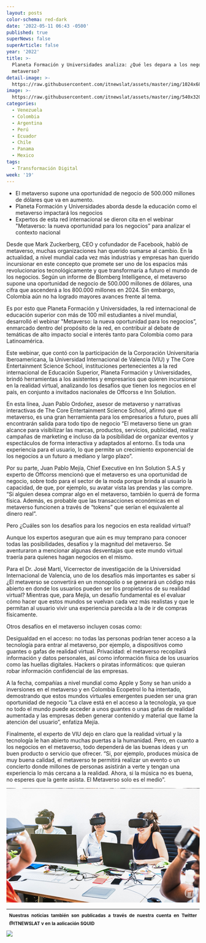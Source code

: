 ```yaml
---
layout: posts
color-schema: red-dark
date: '2022-05-11 06:43 -0500'
published: true
superNews: false
superArticle: false
year: '2022'
title: >-
  Planeta Formación y Universidades analiza: ¿Qué les depara a los negocios el
  metaverso?
detail-image: >-
  https://raw.githubusercontent.com/itnewslat/assets/master/img/1024x680/reunion-con-vr-g.jpg
image: >-
  https://raw.githubusercontent.com/itnewslat/assets/master/img/540x320/reunion-con-vr-p.jpg
categories:
  - Venezuela
  - Colombia
  - Argentina
  - Perú
  - Ecuador
  - Chile
  - Panama
  - Mexico
tags:
  - Transformación Digital
week: '19'
---
```

- El metaverso supone una oportunidad de negocio de 500.000 millones de dólares que va en aumento.
- Planeta Formación y Universidades aborda desde la educación como el metaverso impactará los negocios
- Expertos de esta red internacional se dieron cita en el webinar "Metaverso: la nueva oportunidad para los negocios” para analizar el contexto nacional

Desde que Mark Zuckerberg, CEO y cofundador de Facebook, habló de metaverso, muchas organizaciones han querido sumarse al cambio. En la actualidad, a nivel mundial cada vez más industrias y empresas han querido incursionar en este concepto que promete ser uno de los espacios más revolucionarios tecnológicamente y que transformaría a futuro el mundo de los negocios. Según un informe de Blomberg Intelligence, el metaverso supone una oportunidad de negocio de 500.000 millones de dólares, una cifra que ascenderá a los 800.000 millones en 2024. Sin embargo, Colombia aún no ha logrado mayores avances frente al tema.
 
Es por esto que Planeta Formación y Universidades, la red internacional de educación superior con más de 100 mil estudiantes a nivel mundial, desarrolló el webinar "Metaverso: la nueva oportunidad para los negocios”, enmarcado dentro del propósito de la red, en contribuir al debate de temáticas de alto impacto social e interés tanto para Colombia como para Latinoamérica.

Este webinar, que contó con la participación de la Corporación Universitaria Iberoamericana, la Universidad Internacional de Valencia (VIU) y The Core Entertainment Science School, instituciones pertenecientes a la red internacional de Educación Superior, Planeta Formación y Universidades, brindó herramientas a los asistentes y empresarios que quieren incursionar en la realidad virtual, analizando los desafíos que tienen los negocios en el país, en conjunto a invitados nacionales de Offcorss e Inn Solution.

En esta línea, Juan Pablo Ordoñez, asesor de metaverso y narrativas interactivas de The Core Entertainment Science School, afirmó que el metaverso, es una gran herramienta para los empresarios a futuro, pues allí encontrarán salida para todo tipo de negocio “El metaverso tiene un gran alcance para visibilizar las marcas, productos, servicios, publicidad, realizar campañas de marketing e incluso da la posibilidad de organizar eventos y espectáculos de forma interactiva y adaptados al entorno. Es toda una experiencia para el usuario, lo que permite un crecimiento exponencial de los negocios a un futuro a mediano y largo plazo”.

Por su parte, Juan Pablo Mejía, Chief Executive en Inn Solution S.A.S y experto de Offcorss mencionó que el metaverso es una oportunidad de negocio, sobre todo para el sector de la moda porque brinda al usuario la capacidad, de que, por ejemplo, su avatar vista las prendas y las compre. “Si alguien desea comprar algo en el metaverso, también lo querrá de forma física. Además, es probable que las transacciones económicas en el metaverso funcionen a través de “tokens” que serían el equivalente al dinero real”.

Pero ¿Cuáles son los desafíos para los negocios en esta realidad virtual?

Aunque los expertos aseguran que aún es muy temprano para conocer todas las posibilidades, desafíos y la magnitud del metaverso. Se aventuraron a mencionar algunas desventajas que este mundo virtual traería para quienes hagan negocios en el mismo.

Para el Dr. José Martí, Vicerrector de investigación de la Universidad Internacional de Valencia, uno de los desafíos más importantes es saber si ¿El metaverso se convertirá en un monopolio o se generará un código más abierto en donde los usuarios pueden ser los propietarios de su realidad virtual? Mientras que, para Mejía, un desafío fundamental es el evaluar cómo hacer que estos mundos se vuelvan cada vez más realistas y que le permitan al usuario vivir una experiencia parecida a la de ir de compras físicamente.

Otros desafíos en el metaverso incluyen cosas como:

Desigualdad en el acceso: no todas las personas podrían tener acceso a la tecnología para entrar al metaverso, por ejemplo, a dispositivos como guantes o gafas de realidad virtual.
Privacidad: el metaverso recopilará información y datos personales, así como información física de los usuarios como las huellas digitales.
Hackers o piratas informáticos: que quieran robar información confidencial de las empresas.
 
A la fecha, compañías a nivel mundial como Apple y Sony se han unido a inversiones en el metaverso y en Colombia Ecopetrol lo ha intentado, demostrando que estos mundos virtuales emergentes pueden ser una gran oportunidad de negocio “La clave está en el acceso a la tecnología, ya que no todo el mundo puede acceder a unos guantes o unas gafas de realidad aumentada y las empresas deben generar contenido y material que llame la atención del usuario”, enfatiza Mejía.

Finalmente, el experto de VIU dejo en claro que la realidad virtual y la tecnología le han abierto muchas puertas a la humanidad. Pero, en cuanto a los negocios en el metaverso, todo dependerá de las buenas ideas y un buen producto o servicio que ofrecer. “Si, por ejemplo, produces música de muy buena calidad, el metaverso te permitirá realizar un evento o un concierto donde millones de personas asistirán a verte y tengan una experiencia lo más cercana a la realidad. Ahora, si la música no es buena, no esperes que la gente asista. El Metaverso solo es el medio”.

![](https://raw.githubusercontent.com/itnewslat/assets/master/img/540x320/reunion-con-vr-p.jpg)

<table style="height: 42px;" width="569">
<tbody>
<tr>
<td style="text-align: justify;"><sub><strong>Nuestras noticias también son publicadas a través de nuestra cuenta en Twitter <a href="https://twitter.com/itnewslat?lang=es">@ITNEWSLAT</a> y en la aplicación <a href="https://squidapp.co/en/">SQUID</a></strong></sub></td>
</tr>
</tbody>
</table>

<img src="https://tracker.metricool.com/c3po.jpg?hash=56f88a41e39ab42c063cc51676587a04"/>